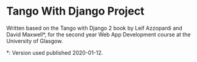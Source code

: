 # Tango With Django Project

Written based on the Tango with Django 2 book by Leif Azzopardi and David Maxwell\*, for the second year Web App Development course at the University of Glasgow.

\*: Version used published 2020-01-12.